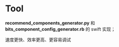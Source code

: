 # Tool

**recommend_components_generator.py** 和 **bits_component_config_generator.rb** 的 swift 实现；

速度更快、效率更高、更容易调试
